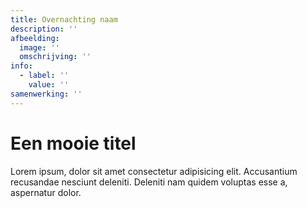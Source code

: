 ```yaml
---
title: Overnachting naam
description: ''
afbeelding:
  image: ''
  omschrijving: ''
info:
  - label: ''
    value: ''
samenwerking: ''
---
```


# Een mooie titel

Lorem ipsum, dolor sit amet consectetur adipisicing elit. Accusantium recusandae nesciunt deleniti. Deleniti nam quidem voluptas esse a, aspernatur dolor.
